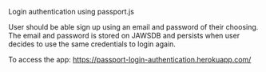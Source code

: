 Login authentication using passport.js

User should be able sign up using an email and password of their choosing. The email and password is stored on JAWSDB and persists when user decides to use the same credentials to login again.

To access the app: https://passport-login-authentication.herokuapp.com/
